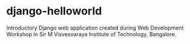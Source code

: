 # django-helloworld
Introductory Django web application created during Web Development Workshop in Sir M Visvesvaraya Institute of Technology, Bangalore.
